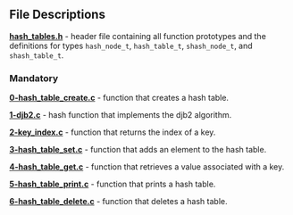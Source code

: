 ## File Descriptions
**[hash_tables.h](hash_tables.h)** - header file containing all function prototypes and the definitions for types `hash_node_t`, `hash_table_t`, `shash_node_t`, and `shash_table_t`.

### Mandatory
**[0-hash_table_create.c](0-hash_table_create.c)** - function that creates a hash table.

**[1-djb2.c](1-djb2.c)** - hash function that implements the djb2 algorithm.

**[2-key_index.c](2-key_index.c)** - function that returns the index of a key.

**[3-hash_table_set.c](3-hash_table_set.c)** - function that adds an element to the hash table.

**[4-hash_table_get.c](4-hash_table_get.c)** - function that retrieves a value associated with a key.

**[5-hash_table_print.c](5-hash_table_print.c)** - function that prints a hash table.

**[6-hash_table_delete.c](6-hash_table_delete.c)** - function that deletes a hash table.